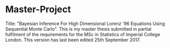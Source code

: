 # Master-Project
Title: "Bayesian Inference For High Dimensional Lorenz '96 Equations Using Sequential Monte Carlo". This is my master thesis submitted in partial fulfilment of the requirements for the MSc in Statistics of Imperial College London. This version has last been edited 25th September 2017. 
